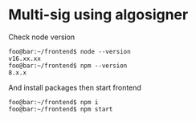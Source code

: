 # Multi-sig using algosigner
Check node version
```console
foo@bar:~/frontend$ node --version
v16.xx.xx
foo@bar:~/frontend$ npm --version
8.x.x
```

And install packages then start frontend
```console
foo@bar:~/frontend$ npm i
foo@bar:~/frontend$ npm start
```
